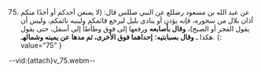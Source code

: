 75. عن عبد الله بن مسعود رضللع عن النبي صللس قال: (لا يمنعن أحدكم أو أحدًا منكم أذان بلال من سحوره، فإنه يؤذن أو ينادي بليل ليرجع قائمكم ولينبه نائمكم، وليس أن يقول الفجر أو الصبح)، **وقال بأصابعه** ورفعها إلى فوق وطأطأ إلى أسفل، حتى يقول هكذا ـ **وقال بسبابتيه**؛ **إحداهما فوق الأخرى، ثم مدها** **عن يمينه وشماله**ـ.
{: value="75" }

--vid:{attach}v_75.webm--
